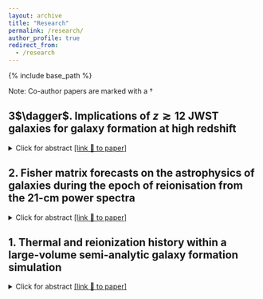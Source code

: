 ```yaml
---
layout: archive
title: "Research"
permalink: /research/
author_profile: true
redirect_from:
  - /research
---
```


{% include base_path %}

Note: Co-author papers are marked with a $\dagger$

## 3\$\dagger$.	Implications of $z{\gtrsim}12$ JWST galaxies for galaxy formation at high redshift
<details>
<summary>Click for abstract <a href="https://ui.adsabs.harvard.edu/abs/2023arXiv230517959Q/abstract">[link 🔗 to paper]</a></summary>

Using a semi-analytic galaxy-formation model, we study analogues of 8 recently discovered JWST galaxies at $z{\gtrsim}12$. We select analogues from a cosmological simulation with a $(311{\rm cMpc})^3$ volume and an effective particle number of $10^{12}$ enabling resolution of every atomic-cooling galaxy at $z{\le}20$. We vary model parameters to reproduce the observed UV luminosity function at $5{<}z{<}13$, aiming for a statistically representative high-redshift galaxy mock catalogue. Using the forward-modelled JWST photometry, we identify analogues from this catalogue and study their properties as well as possible evolutionary paths and local environment. We find faint JWST galaxies ($M_{\rm UV}{\gtrsim}-19.5$) to remain consistent with standard galaxy-formation model and that our fiducial catalogue includes large samples of their analogues. The properties of these analogues broadly agree with conventional SED fitting results, except for having systematically lower redshifts due to the evolving UV luminosity function, and for having higher specific star formation rates as a result of burstier histories in our model. On the other hand, only a handful of bright galaxy analogues can be identified for the observed $z{\sim}12$ galaxies. Moreover, in order to reproduce the $z{\gtrsim}16$ JWST galaxy candidates, {\color{green}boosting star-forming efficiencies through reduced feedback regulation and increased gas depletion rate is} necessary relative to models of lower-redshift populations. This suggests star formation in the first galaxies could differ significantly from their lower-redshift counterparts. We also find that these candidates are subject to low-redshift contamination, which is present in our fiducial results as both the dusty or quiescent galaxies at $z{\sim}5$.

</details>

## 2\. Fisher matrix forecasts on the astrophysics of galaxies during the epoch of reionisation from the 21-cm power spectra
<details>
<summary>Click for abstract <a href="https://ui.adsabs.harvard.edu/abs/arXiv:2305.05104">[link 🔗 to paper]</a></summary>

  The hyperfine 21-cm transition of neutral hydrogen from the early Universe ($z>5$) is a sensitive probe of the formation and evolution of the first luminous sources. Using the Fisher matrix formalism we explore the complex and degenerate high-dimensional parameter space associated with the high-$z$ sources of this era and forecast quantitative constraints from a future 21-cm power spectrum  (21-cm PS) detection. This is achieved using MERAXES, a coupled semi-analytic galaxy formation model and reionisation simulation, applied to an $N$-body halo merger tree with a statistically complete population of all atomically cooled galaxies out to $z\sim20$. Our mock observation assumes a 21-cm detection spanning $z \in [5, 24]$ from a 1000 h mock observation with the forthcoming Square Kilometre Array and is calibrated with respect to ultraviolet luminosity functions (UV LFs) at $z\in[5, 10]$, the optical depth of CMB photons to Thompson scattering from Planck, and various constraints on the IGM neutral fraction at $z > 5$. In this work, we focus on the X-ray luminosity, ionising UV photon escape fraction, star formation and supernova feedback of the first galaxies. We demonstrate that it is possible to recover 5 of the 8 parameters describing these properties with better than $50$ per cent precision using just the 21-cm PS. By combining with UV LFs, we are able to improve our forecast, with 5 of the 8 parameters constrained to better than $10$ per cent (and all below 50 per cent).

</details>


## 1\. Thermal and reionization history within a large-volume semi-analytic galaxy formation simulation
<details>
<summary>Click for abstract <a href="https://ui.adsabs.harvard.edu/abs/2022arXiv221008910B/abstract">[link 🔗 to paper]</a></summary>


We predict the 21-cm global signal and power spectra during the Epoch of Reionisation using the MERAXES semi-analytic galaxy formation and reionisation model, updated to include X-ray heating and thermal evolution of the intergalactic medium. Studying the formation and evolution of galaxies together with the reionisation of cosmic hydrogen using semi-analytic models (such as MERAXES) requires *N*-body simulations within large volumes and high mass resolutions. For this, we use a simulation of side-length $210~h^{-1}$ Mpc with $4320^3$ particles resolving dark matter haloes to masses of $5\times10^8~h^{-1}~M_\odot$. To reach the mass resolution of atomically cooled galaxies, thought to be the dominant population contributing to reionisation, at $z=20$ of $\sim 2\times10^7~h^{-1}~M_\odot$, we augment this simulation using the DARKFOREST Monte-Carlo merger tree algorithm (achieving an effective particle count of $\sim10^{12}$). Using this augmented simulation we explore the impact of mass resolution on the predicted reionisation history as well as the impact of X-ray heating on the 21-cm global signal and the 21-cm power spectra. We also explore the cosmic variance of 21-cm statistics within $70^{3}$ $h^{-3}$ Mpc$^3$ sub-volumes. We find that the midpoint of reionisation varies by $\Delta z\sim0.8$ and that the cosmic variance on the power spectrum is underestimated by a factor of 2-4 at $k\sim$ 0.1-0.4 Mpc$^{-1}$ due to the non-Gaussian nature of the 21-cm signal. To our knowledge, this work represents the first model of both reionisation and galaxy formation which resolves low-mass atomically cooled galaxies while simultaneously sampling sufficiently large scales necessary for exploring the effects of X-rays in the early Universe.

</details>
